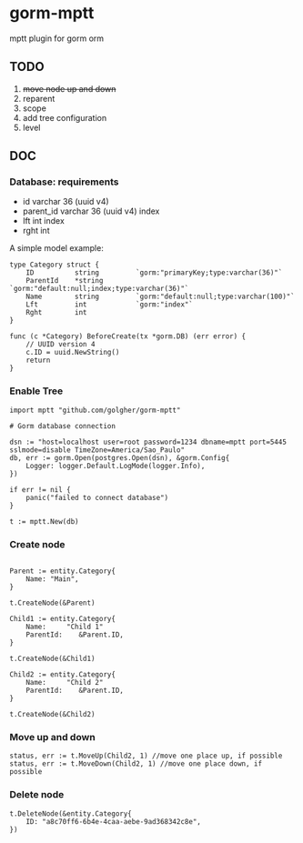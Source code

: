 # gorm-mptt
mptt plugin for gorm orm

## TODO

1. ~~move node up and down~~
1. reparent
1. scope
1. add tree configuration
1. level

## DOC

### Database: requirements

- id varchar 36 (uuid v4)
- parent_id varchar 36 (uuid v4) index
- lft int index
- rght int

A simple model example:
```golang 
type Category struct {
	ID          string         `gorm:"primaryKey;type:varchar(36)"`
	ParentId    *string        `gorm:"default:null;index;type:varchar(36)"`
	Name        string         `gorm:"default:null;type:varchar(100)"`
	Lft         int            `gorm:"index"`
	Rght        int
}

func (c *Category) BeforeCreate(tx *gorm.DB) (err error) {
	// UUID version 4
	c.ID = uuid.NewString()
	return
}

```


### Enable Tree

```golang
import mptt "github.com/golgher/gorm-mptt"

# Gorm database connection

dsn := "host=localhost user=root password=1234 dbname=mptt port=5445 sslmode=disable TimeZone=America/Sao_Paulo"
db, err := gorm.Open(postgres.Open(dsn), &gorm.Config{
    Logger: logger.Default.LogMode(logger.Info),
})

if err != nil {
    panic("failed to connect database")
}

t := mptt.New(db)
```

### Create node

```golang

Parent := entity.Category{
    Name: "Main",
}

t.CreateNode(&Parent)

Child1 := entity.Category{
    Name:     "Child 1"
    ParentId:    &Parent.ID,
}

t.CreateNode(&Child1)

Child2 := entity.Category{
    Name:     "Child 2"
    ParentId:    &Parent.ID,
}

t.CreateNode(&Child2)
```

### Move up and down

```golang
status, err := t.MoveUp(Child2, 1) //move one place up, if possible
status, err := t.MoveDown(Child2, 1) //move one place down, if possible
```

### Delete node

```golang
t.DeleteNode(&entity.Category{
	ID: "a8c70ff6-6b4e-4caa-aebe-9ad368342c8e",
})
```